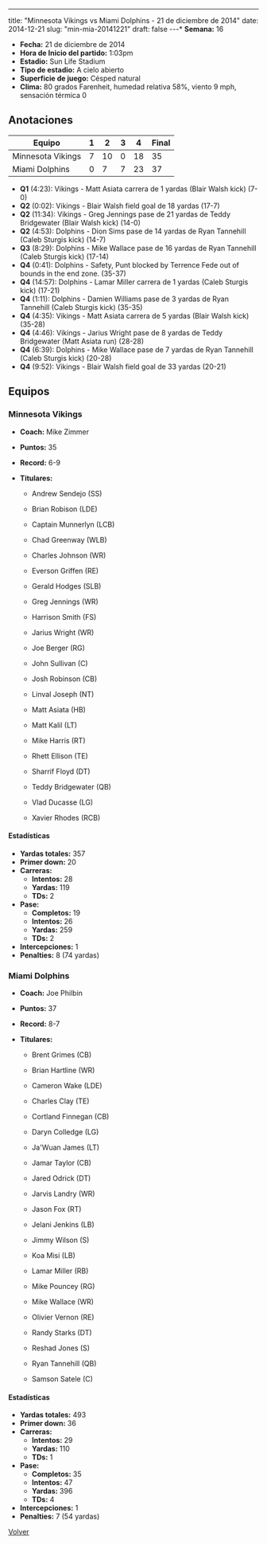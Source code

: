 ---
title: "Minnesota Vikings vs Miami Dolphins - 21 de diciembre de 2014"
date: 2014-12-21
slug: "min-mia-20141221"
draft: false
---* **Semana:** 16
* **Fecha:** 21 de diciembre de 2014
* **Hora de Inicio del partido:** 1:03pm
* **Estadio:** Sun Life Stadium
* **Tipo de estadio:** A cielo abierto
* **Superficie de juego:** Césped natural
* **Clima:** 80 grados Farenheit, humedad relativa 58%, viento 9 mph, sensación térmica 0




## Anotaciones
| Equipo | 1 | 2 | 3 | 4 | Final |
|--------|---|---|---|---|-------|
| Minnesota Vikings  | 7 | 10 | 0 | 18  | 35 |
| Miami Dolphins  | 0 | 7 | 7 | 23  | 37 |
* **Q1** (4:23): Vikings - Matt Asiata carrera de 1 yardas (Blair Walsh kick) (7-0)
* **Q2** (0:02): Vikings - Blair Walsh field goal de 18 yardas (17-7)
* **Q2** (11:34): Vikings - Greg Jennings pase de 21 yardas de Teddy Bridgewater (Blair Walsh kick) (14-0)
* **Q2** (4:53): Dolphins - Dion Sims pase de 14 yardas de Ryan Tannehill (Caleb Sturgis kick) (14-7)
* **Q3** (8:29): Dolphins - Mike Wallace pase de 16 yardas de Ryan Tannehill (Caleb Sturgis kick) (17-14)
* **Q4** (0:41): Dolphins - Safety, Punt blocked by Terrence Fede out of bounds in the end zone. (35-37)
* **Q4** (14:57): Dolphins - Lamar Miller carrera de 1 yardas (Caleb Sturgis kick) (17-21)
* **Q4** (1:11): Dolphins - Damien Williams pase de 3 yardas de Ryan Tannehill (Caleb Sturgis kick) (35-35)
* **Q4** (4:35): Vikings - Matt Asiata carrera de 5 yardas (Blair Walsh kick) (35-28)
* **Q4** (4:46): Vikings - Jarius Wright pase de 8 yardas de Teddy Bridgewater (Matt Asiata run) (28-28)
* **Q4** (6:39): Dolphins - Mike Wallace pase de 7 yardas de Ryan Tannehill (Caleb Sturgis kick) (20-28)
* **Q4** (9:52): Vikings - Blair Walsh field goal de 33 yardas (20-21)


## Equipos


### Minnesota Vikings
* **Coach:** Mike Zimmer
* **Puntos:** 35
* **Record:** 6-9
* **Titulares:** 

  * Andrew Sendejo (SS) 

  * Brian Robison (LDE) 

  * Captain Munnerlyn (LCB) 

  * Chad Greenway (WLB) 

  * Charles Johnson (WR) 

  * Everson Griffen (RE) 

  * Gerald Hodges (SLB) 

  * Greg Jennings (WR) 

  * Harrison Smith (FS) 

  * Jarius Wright (WR) 

  * Joe Berger (RG) 

  * John Sullivan (C) 

  * Josh Robinson (CB) 

  * Linval Joseph (NT) 

  * Matt Asiata (HB) 

  * Matt Kalil (LT) 

  * Mike Harris (RT) 

  * Rhett Ellison (TE) 

  * Sharrif Floyd (DT) 

  * Teddy Bridgewater (QB) 

  * Vlad Ducasse (LG) 

  * Xavier Rhodes (RCB) 

#### Estadísticas
* **Yardas totales:** 357
* **Primer down:** 20
* **Carreras:**
  * **Intentos:** 28
  * **Yardas:** 119
  * **TDs:** 2
* **Pase:**
  * **Completos:** 19
  * **Intentos:** 26
  * **Yardas:** 259
  * **TDs:** 2
* **Intercepciones:** 1
* **Penalties:** 8 (74 yardas)

### Miami Dolphins
* **Coach:** Joe Philbin
* **Puntos:** 37
* **Record:** 8-7
* **Titulares:** 

  * Brent Grimes (CB) 

  * Brian Hartline (WR) 

  * Cameron Wake (LDE) 

  * Charles Clay (TE) 

  * Cortland Finnegan (CB) 

  * Daryn Colledge (LG) 

  * Ja'Wuan James (LT) 

  * Jamar Taylor (CB) 

  * Jared Odrick (DT) 

  * Jarvis Landry (WR) 

  * Jason Fox (RT) 

  * Jelani Jenkins (LB) 

  * Jimmy Wilson (S) 

  * Koa Misi (LB) 

  * Lamar Miller (RB) 

  * Mike Pouncey (RG) 

  * Mike Wallace (WR) 

  * Olivier Vernon (RE) 

  * Randy Starks (DT) 

  * Reshad Jones (S) 

  * Ryan Tannehill (QB) 

  * Samson Satele (C) 

#### Estadísticas
* **Yardas totales:** 493
* **Primer down:** 36
* **Carreras:**
  * **Intentos:** 29
  * **Yardas:** 110
  * **TDs:** 1
* **Pase:**
  * **Completos:** 35
  * **Intentos:** 47
  * **Yardas:** 396
  * **TDs:** 4
* **Intercepciones:** 1
* **Penalties:** 7 (54 yardas)


[Volver](/historia/2014)

